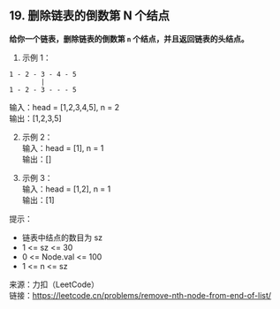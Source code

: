 ## 19. 删除链表的倒数第 N 个结点

**给你一个链表，删除链表的倒数第 `n` 个结点，并且返回链表的头结点。**

1. 示例 1：

```
1 - 2 - 3 - 4 - 5
        |
1 - 2 - 3 - - - 5
```

输入：head = [1,2,3,4,5], n = 2  
输出：[1,2,3,5]

2. 示例 2：  
   输入：head = [1], n = 1  
   输出：[]

3. 示例 3：  
   输入：head = [1,2], n = 1  
   输出：[1]

提示：

- 链表中结点的数目为 sz
- 1 <= sz <= 30
- 0 <= Node.val <= 100
- 1 <= n <= sz

来源：力扣（LeetCode）  
链接：https://leetcode.cn/problems/remove-nth-node-from-end-of-list/
